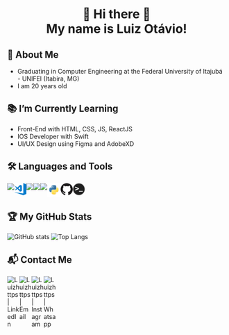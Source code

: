 <!-- # **👋 Hi there 👋 <br> My name is Luiz Otávio!** -->
<h1 align="center"><strong> 👋 Hi there 👋 <br> My name is Luiz Otávio! </strong></h1>

## 📌 **About Me**
- Graduating in Computer Engineering at the Federal University of Itajubá - UNIFEI (Itabira, MG)
- I am 20 years old

## 📚 I’m Currently Learning
- Front-End with HTML, CSS, JS, ReactJS
- IOS Developer with Swift
- UI/UX Design using Figma and AdobeXD

## 🛠 **Languages and Tools**
<img align="left" height="28px" src="https://user-images.githubusercontent.com/69612875/98893930-6001a100-2482-11eb-80c4-9fd6b3579027.png"/>
<img align="left" height="28px" src="https://raw.githubusercontent.com/github/explore/80688e429a7d4ef2fca1e82350fe8e3517d3494d/topics/visual-studio-code/visual-studio-code.png"/>
<img align="left" height="28px" src="https://user-images.githubusercontent.com/69612875/99216294-17b0ee80-27b4-11eb-8f81-eb9fa1c7a6ae.png"/>
<img align="left" height="28px" src="https://user-images.githubusercontent.com/69612875/98977302-3b93dc00-24f7-11eb-8990-e28b1295d105.png"/>
<img align="left" height="31px" src="https://user-images.githubusercontent.com/69612875/98892374-f59b3180-247e-11eb-836c-4a550cfcae61.png"/>
<img align="left" height="31px" src="https://raw.githubusercontent.com/github/explore/80688e429a7d4ef2fca1e82350fe8e3517d3494d/topics/python/python.png"/>
<img align="left" height="28px" src="https://raw.githubusercontent.com/github/explore/78df643247d429f6cc873026c0622819ad797942/topics/github/github.png"/>
<img align="left" height="28px" src="https://raw.githubusercontent.com/github/explore/80688e429a7d4ef2fca1e82350fe8e3517d3494d/topics/terminal/terminal.png"/>
<br />
<br />

## 🏆 **My GitHub Stats**
![GitHub stats](https://github-readme-stats.vercel.app/api?username=Luizhttps&show_icons=true&theme=auto&hide_border=true)
![Top Langs](https://github-readme-stats.vercel.app/api/top-langs/?username=Luizhttps&theme=auto&hide_border=true)

## 📬 **Contact Me**
[<img align="left" alt="Luizhttps | LinkedIn" width="28px" src="https://cdn.jsdelivr.net/npm/simple-icons@v3/icons/linkedin.svg" />](https://linkedin.com/in/luiz-otavio-mendes-327a37190)
[<img align="left" alt="Luizhttps | Email" width="28px" src="https://cdn.jsdelivr.net/npm/simple-icons@3.12.3/icons/mail-dot-ru.svg" />](mailto:lotavio18@unifei.edu.br)
[<img align="left" alt="Luizhttps | Instagram" width="28px" src="https://cdn.jsdelivr.net/npm/simple-icons@v3/icons/instagram.svg" />](https://instagram.com/luizmendes.st)
[<img align="left" alt="Luizhttps | Whatsapp" width="28px" src="https://cdn.jsdelivr.net/npm/simple-icons@v3/icons/whatsapp.svg" />](https://api.whatsapp.com/send?phone=+5535997394500)
